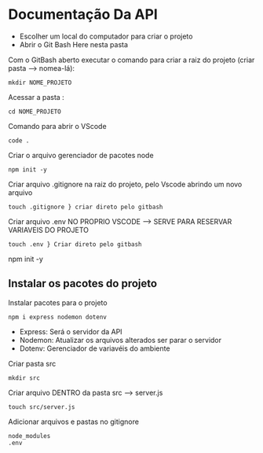 # Documentação Da API
* Escolher um local do computador para criar o projeto 
* Abrir o Git Bash Here nesta pasta

Com o GitBash aberto executar o comando para criar a raiz do projeto (criar pasta --> nomea-lá):
```
mkdir NOME_PROJETO
```
Acessar a pasta :
```
cd NOME_PROJETO
```
Comando para abrir o VScode
```
code .
```
Criar o arquivo gerenciador de pacotes node
```
npm init -y
```
Criar arquivo .gitignore na raiz do projeto, pelo Vscode abrindo um novo arquivo
```
touch .gitignore } criar direto pelo gitbash
```
Criar arquivo .env NO PROPRIO VSCODE --> SERVE PARA RESERVAR VARIAVEIS DO PROJETO
```
touch .env } Criar direto pelo gitbash 
```
npm init -y

## Instalar os pacotes do projeto
Instalar pacotes para o projeto 
```
npm i express nodemon dotenv
```
* Express: Será o servidor da API
* Nodemon: Atualizar os arquivos alterados ser parar o servidor
* Dotenv: Gerenciador de variavéis do ambiente

Criar pasta src
```
mkdir src
```
Criar arquivo DENTRO da pasta src  --> server.js
```
touch src/server.js
```
Adicionar arquivos e pastas no gitignore
```
node_modules
.env
```
